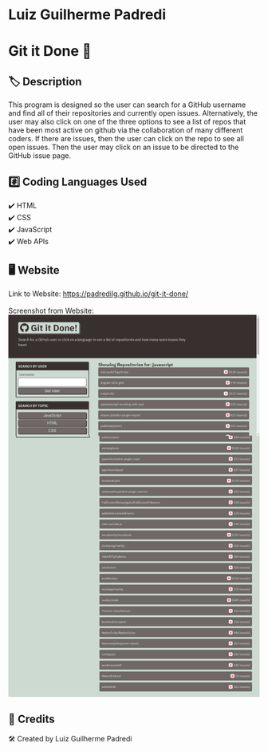 # Luiz Guilherme Padredi

# Git it Done :pencil:

## :label: Description
This program is designed so the user can search for a GitHub username and find all of their repositories and currently open issues. Alternatively, the user may also click on one of the three options to see a list of repos that have been most active on github via the collaboration of many different coders. If there are issues, then the user can click on the repo to see all open issues. Then the user may click on an issue to be directed to the GitHub issue page.

## 	:hash: Coding Languages Used
:heavy_check_mark: HTML</br>
:heavy_check_mark: CSS</br>
:heavy_check_mark: JavaScript</br>
:heavy_check_mark: Web APIs</br>


## :desktop_computer: Website
Link to Website: https://padredilg.github.io/git-it-done/
</br></br>
Screenshot from Website:
![screenshot of website](./assets/images/ss-git-it-done.png)

## :clap: Credits
:hammer_and_wrench: Created by Luiz Guilherme Padredi
